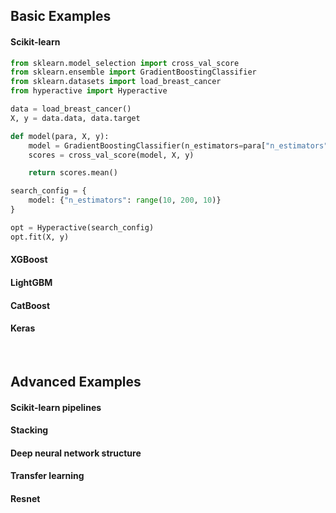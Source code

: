 ## Basic Examples

#### Scikit-learn

```python
from sklearn.model_selection import cross_val_score
from sklearn.ensemble import GradientBoostingClassifier
from sklearn.datasets import load_breast_cancer
from hyperactive import Hyperactive

data = load_breast_cancer()
X, y = data.data, data.target

def model(para, X, y):
    model = GradientBoostingClassifier(n_estimators=para["n_estimators"])
    scores = cross_val_score(model, X, y)

    return scores.mean()

search_config = {
    model: {"n_estimators": range(10, 200, 10)}
}

opt = Hyperactive(search_config)
opt.fit(X, y)
```

#### XGBoost


#### LightGBM


#### CatBoost


#### Keras


<br>

## Advanced Examples

#### Scikit-learn pipelines


#### Stacking


#### Deep neural network structure


#### Transfer learning


#### Resnet
